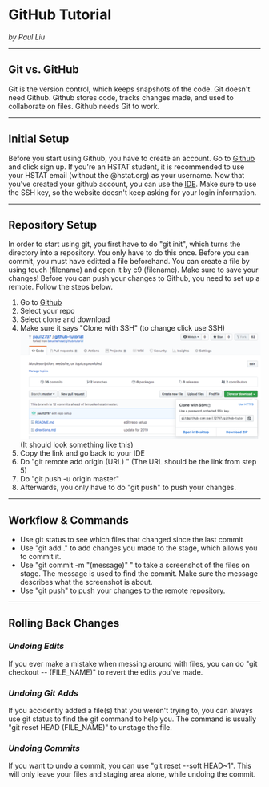# GitHub Tutorial

_by Paul Liu_

---
## Git vs. GitHub

Git is the version control, which keeps snapshots of the code. Git doesn't need Github. Github stores code, tracks changes made, and used to collaborate on files. Github needs Git to work.

---
## Initial Setup

Before you start using Github, you have to create an account. Go to [Github](https://github.com/) and click sign up. If you're an HSTAT student, it is recommended to use your HSTAT email (without the @hstat.org) as your username. Now that you've created your github account, you can use the [IDE](https://ide.cs50.io/). Make sure to use the SSH key, so the website doesn't keep asking for your login information.

---
## Repository Setup

In order to start using git, you first have to do "git init", which turns the directory into a repository. You only have to do this once. Before you can commit, you must have editted a file beforehand. You can create a file by using touch (filename) and open it by c9 (filename). Make sure to save your changes! Before you can push your changes to Github, you need to set up a remote. Follow the steps below.
  
1. Go to [Github](github.com) 
2. Select your repo
3. Select clone and download
4. Make sure it says "Clone with SSH" (to change click use SSH)
![ScreenShot](github-tutorial-remote-setup.png)
(It should look something like this)
5. Copy the link and go back to your IDE
6. Do "git remote add origin (URL) " (The URL should be the link from step 5)
7. Do "git push -u origin master"
8. Afterwards, you only have to do "git push" to push your changes.
---
## Workflow & Commands

* Use git status to see which files that changed since the last commit
* Use "git add ." to add changes you made to the stage, which allows you to commit it.
* Use "git commit -m "(message)" " to take a screenshot of the files on stage. The message is used to find the commit. Make sure the message describes what the screenshot is about.
* Use "git push" to push your changes to the remote repository.

---
## Rolling Back Changes

### _Undoing Edits_  
If you ever make a mistake when messing around with files, you can do "git checkout -- (FILE_NAME)" to revert the edits you've made.

### _Undoing Git Adds_  
If you accidently added a file(s) that you weren't trying to, you can always use git status to find the git command to help you. The command is usually "git reset HEAD (FILE_NAME)" to unstage the file.

### _Undoing Commits_  
If you want to undo a commit, you can use "git reset --soft HEAD~1". This will only leave your files and staging area alone, while undoing the commit.
